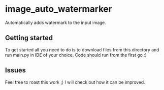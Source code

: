 # image_auto_watermarker
Automatically adds watermark to the input image.
## Getting started
To get started all you need to do is to download files from this directory and run main.py in IDE of your choice.
Code should run from the first go :)

## Issues
Feel free to roast this work ;) I will check out how it can be improved.
